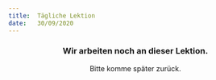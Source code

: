```yaml
---
title:  Tägliche Lektion
date:   30/09/2020
---
```


### <center>Wir arbeiten noch an dieser Lektion.</center>
<center>Bitte komme später zurück.</center>
